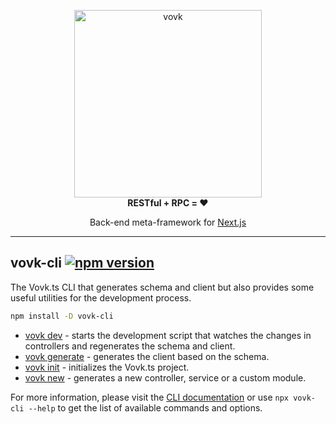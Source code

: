 <p align="center"> 
  <picture>
    <source width="300" media="(prefers-color-scheme: dark)" srcset="https://vovk.dev/vovk-logo-white.svg">
    <source width="300" media="(prefers-color-scheme: light)" srcset="https://vovk.dev/vovk-logo.svg">
    <img width="300" alt="vovk" src="https://vovk.dev/vovk-logo.svg">
  </picture><br>
  <strong>RESTful + RPC = ♥️</strong>
</p>

<p align="center">
  Back-end meta-framework for <a href="https://nextjs.org/docs/app">Next.js</a>
</p>

---

## vovk-cli [![npm version](https://badge.fury.io/js/vovk-cli.svg)](https://www.npmjs.com/package/vovk-cli)

The Vovk.ts CLI that generates schema and client but also provides some useful utilities for the development process.

```sh
npm install -D vovk-cli
```

- [vovk dev](https://vovk.dev/cli/vovk-dev) - starts the development script that watches the changes in controllers and regenerates the schema and client.
- [vovk generate](https://vovk.dev/cli/vovk-generate) - generates the client based on the schema.
- [vovk init](https://vovk.dev/cli/vovk-init) - initializes the Vovk.ts project.
- [vovk new](https://vovk.dev/cli/vovk-new) - generates a new controller, service or a custom module.

For more information, please visit the [CLI documentation](https://vovk.dev/cli) or use `npx vovk-cli --help` to get the list of available commands and options.
